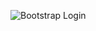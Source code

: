 ![Bootstrap Login ](https://github.com/Mithun1508/Bootstrap-4-login-page/assets/93249038/ec6f745a-d3cd-48bb-bdee-736c4021f0a5)

